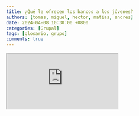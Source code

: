 ```yaml
---
title: ¿Qué le ofrecen los bancos a los jóvenes?
authors: [tomas, miguel, hector, matias, andres]
date: 2024-04-08 10:30:00 +0800
categories: [Grupal]
tags: [glosario, grupo]
comments: true
---
```


<iframe src="https://www.canva.com/design/DAF9OYGr8xA/aLYbU_bPc-Y0ozV6rew03A/view" title="Canva"></iframe>

